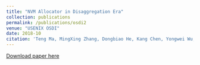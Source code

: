 ```yaml
---
title: "NVM Allocator in Disaggregation Era"
collection: publications
permalink: /publications/osdi2
venue: "USENIX OSDI"
date: 2018-10
citation: 'Teng Ma, MingXing Zhang, Dongbiao He, Kang Chen, Yongwei Wu, NVM Allocator in Disaggregation Era, USENIX OSDI 2018 Poster'
---
```

[Download paper here](https://herbdb.github.io/herbthu.github.io/files/osdi2.pdf)
